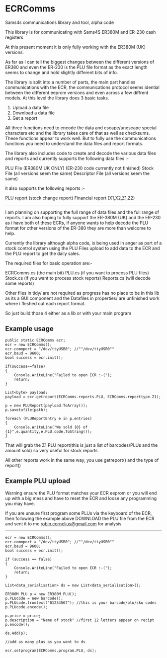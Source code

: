 ECRComms
========

Sams4s communications library and tool, alpha code

This library is for communicating with Sams4S ER380M and ER-230 cash registers

At this present moment it is only fully working with the ER380M (UK) versions.

As far as I can tell the biggest changes between the different versions of ER380 
and even the ER-230 is the PLU file format as the exact length seems to change
and hold slightly different bits of info.

The library is split into a number of parts, the main part handles 
communications with the ECR, the communications protocol seems idential between 
the different eeprom versions and even across a few diffrent models. At this 
level the library does 3 basic tasks.

1) Upload a data file
2) Download a data file
3) Get a report

All three functions need to encode the data and escape/unescape special 
characters etc and the library takes care of that as well as checksums. These 
functions appear to work well. But to fully use the communications functions 
you need to understand the data files and report formats.

The library also includes code to create and decode the various data files and 
reports and currently supports the following data files :-

PLU File (ER380M UK ONLY) (ER-230 code currently not finished)
Stock File (all versions seem the same)
Descriptor File (all versions seem the same)

it also supports the following reports :-

PLU report (stock change report)
Financial report (X1,X2,Z1,Z2)

----------------------------------------------------

I am planning on supporting the full range of data files and the full range
of reports. I am also hoping to fully support the ER-380M (UK) and the ER-230
as i have both of these ECRs, if anyone wants to help decode the PLU format
for other versions of the ER-380 they are more than welcome to help.

Currently the library although alpha code, is being used in anger as part of a
stock control system using the PLU Files upload to add data to the ECR and the
PLU report to get the daily sales.


The required files for basic operation are:-

ECRComms.cs (the main bit)
PLU.cs (if you want to process PLU files)
Stock.cs (if you want to process stock reports)
Reports.cs (will decode some reports)

Other files in tidy/ are not required as progress has no place to be in this
lib as its a GUI component and the Datafiles in properties/ are unfinished work
where i fleshed out each report format.

So just build those 4 either as a lib or with your main program

Example usage
---------------------

    public static ECRComms ecr;
    ecr = new ECRComms();
    ecr.commport = "/dev/ttyUSB0"; //""/dev/ttyUSB0""
    ecr.baud = 9600;
    bool success = ecr.init();
    
    if(success==false)
    {
        Console.WriteLine("Failed to open ECR :-(");
        return;
    }

    List<byte> payload;
    payload = ecr.getreport(ECRComms.reports.PLU, ECRComms.reporttype.Z1);
    
    p = new PLUReport(payload.ToArray());
    p.savetofile(path);
    
    foreach (PLUReportEntry e in p.entries)
    {
        Console.WriteLine("We sold {0} of {1}",e.quantity,e.PLU.code.ToString());
    }


That will grab the Z1 PLU report(this is just a list of barcodes/PLUs
and the amount sold) so very useful for stock reports

All other reports work in the same way, you use getreport() and the
type of report()


Example PLU upload
-----------------------------

Warning ensure the PLU format matches your ECR eeprom or you will end
up with a big mess and have to reset the ECR and loose any programming
you may have.

If you are unsure first program some PLUs via the keyboard of the ECR,
then following the example above DOWNLOAD the PLU file from the ECR
and sent it to me robin.cornelius@gmail.com for analysis


-----------------------------

    ecr = new ECRComms();
    ecr.commport = "/dev/ttyUSB0"; //""/dev/ttyUSB0""
    ecr.baud = 9600;
    bool success = ecr.init();
    
    if (success == false)
    {
        Console.WriteLine("Failed to open ECR :-(");
        return;
    }
    
    List<data_serialisation> ds = new List<data_serialisation>();
    
    ER380M_PLU p = new ER380M_PLU();
    p.PLUcode = new barcode();
    p.PLUcode.fromtext("01234567"); //this is your barcode/plu/sku codes
    p.PLUcode.encode();
    
    p.price = price;
    p.description = "Name of stock" //first 12 letters appear on recipt
    p.encode();
    
    ds.Add(p);
    
    //add as many plus as you want to ds
    
    ecr.setprogram(ECRComms.program.PLU, ds);


